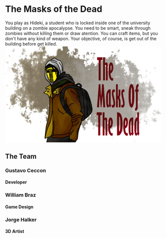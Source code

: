 # The Masks of the Dead

You play as Hideki, a student who is locked inside one of the university building on a zombie apocalypse. You need to be smart, sneak through zombies without killing them or draw atention. You can craft items, but you don't have any kind of weapon. Your objective, of course, is get out of the building before get killed.
![Logo](logo.jpg?raw=true "Logo")
## The Team

### Gustavo Ceccon
#### Developer

### William Braz
#### Game Design

### Jorge Halker
#### 3D Artist
